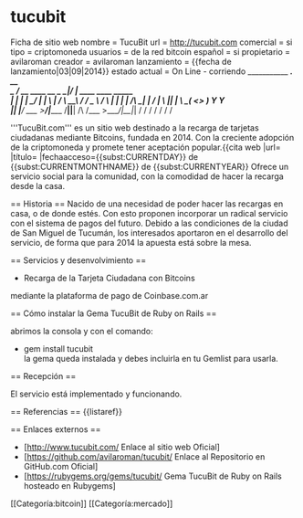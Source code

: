 tucubit
=======

Ficha de sitio web
nombre        = TucuBit
url           = http://tucubit.com
comercial     = si
tipo          = criptomoneda
usuarios      = de la red bitcoin
español    = si
propietario   = avilaroman
creador       = avilaroman
lanzamiento   = {{fecha de lanzamiento|03|09|2014}}
estado actual = On Line - corriendo
___________                 __________.__  __                             
\__    ___/_ __   ____  __ _\______   \__|/  |_       ____  ____   _____  
  |    | |  |  \_/ ___\|  |  \    |  _/  \   __\    _/ ___\/  _ \ /     \ 
  |    | |  |  /\  \___|  |  /    |   \  ||  |      \  \__(  <_> )  Y Y  \
  |____| |____/  \___  >____/|______  /__||__|   /\ /\___  >____/|__|_|  /
                     \/             \/           \/ \/   \/            \/ 

'''TucuBit.com''' es un sitio web destinado a la recarga de tarjetas ciudadanas mediante Bitcoins, fundada en 2014. Con la creciente adopción de la criptomoneda y promete tener aceptación popular.<ref>{{cita web |url= |título= |fechaacceso={{<includeonly>subst:</includeonly>CURRENTDAY}} de {{<includeonly>subst:</includeonly>CURRENTMONTHNAME}} de {{<includeonly>subst:</includeonly>CURRENTYEAR}}  Ofrece un servicio social para la comunidad, con la comodidad de hacer la recarga desde la casa.

== Historia ==
Nacido de una necesidad de poder hacer las recargas en casa, o de donde estés. Con esto proponen incorporar un radical servicio con el sistema de pagos del futuro. Debido a las condiciones de la ciudad de San Miguel de Tucumán, los interesados aportaron en el desarrollo del servicio, de forma que para 2014 la apuesta está sobre la mesa.

== Servicios y desenvolvimiento ==
   -   Recarga de la Tarjeta Ciudadana con Bitcoins
<!--Describe aquí-->
mediante la plataforma de pago de Coinbase.com.ar

== Cómo instalar la Gema TucuBit de Ruby on Rails ==
<!--Puedes añadir acerca de los integrantes o la comunidad-->
abrimos la consola y con el comando:
   -   gem install tucubit  
la gema queda instalada y debes incluirla en tu Gemlist para usarla.

== Recepción ==
<!--Describe su popularidad o añade aquí los premios -->
El servicio está implementado y funcionando.


== Referencias ==
{{listaref}}

== Enlaces externos ==
* [http://www.tucubit.com/ Enlace al sitio web Oficial]  
* [https://github.com/avilaroman/tucubit/ Enlace al Repositorio en GitHub.com Oficial]  
* [https://rubygems.org/gems/tucubit/ Gema TucuBit de Ruby on Rails hosteado en Rubygems]

[[Categoría:bitcoin]] [[Categoría:mercado]]
